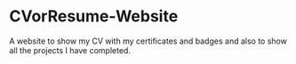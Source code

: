 # CVorResume-Website
A website to show my CV with my certificates and badges and also to show all the projects I have completed.
